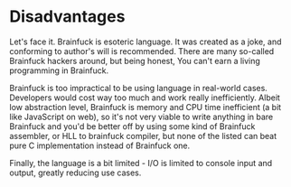 # Disadvantages

Let's face it. Brainfuck is esoteric language. It was created as a joke, and conforming to author's will is recommended.
There are many so-called Brainfuck hackers around, but being honest, You can't earn a living programming in Brainfuck.

Brainfuck is too impractical to be using language in real-world cases. Developers would cost way too much and work really
inefficiently. Albeit low abstraction level, Brainfuck is memory and CPU time inefficient (a bit like JavaScript on web),
so it's not very viable to write anything in bare Brainfuck and you'd be better off by using some kind of Brainfuck assembler,
or HLL to brainfuck compiler, but none of the listed can beat pure C implementation instead of Brainfuck one.

Finally, the language is a bit limited - I/O is limited to console input and output, greatly reducing use cases.
